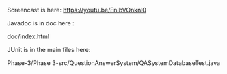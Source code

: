 Screencast is here:
https://youtu.be/FnIbVOnknl0



Javadoc is in doc here :

doc/index.html




JUnit is in the main files here: 

Phase-3/Phase 3-src/QuestionAnswerSystem/QASystemDatabaseTest.java
